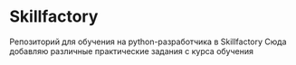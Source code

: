 # Skillfactory
Репозиторий для обучения на python-разработчика в Skillfactory
Сюда добавляю различные практические задания с курса обучения
